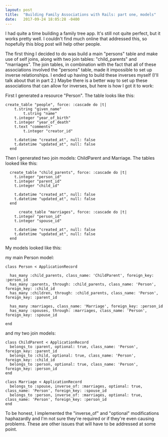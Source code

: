 ```yaml
---
layout: post
title:  "Building Family Associations with Rails: part one, models"
date:   2017-09-24 18:05:28 -0400
---
```



I had quite a time building a family tree app. It's still not quite perfect, but it works pretty well. I couldn't find much online that addressed this, so hopefully this blog post will help other people.

The first thing I decided to do was build a main "persons" table and make use of self joins, along with two join tables: "child_parents" and "marriages". The join tables, in combination with the fact that all of these associations involved the "persons" table, made it impossible to set up inverse relationships. I ended up having to build these inverses myself (I'll talk about that in part 2.) Maybe there is a better way to set up these associations that can allow for inverses, but here is how I got it to work:

First I generated a resource "Person". The table looks like this:

```
create_table "people", force: :cascade do |t|
    t.string "given_name"
		t.string "name"
    t.integer "year_of_birth"
    t.integer "year_of_death"
    t.text "comments"
		t.integer "creator_id"
		
    t.datetime "created_at", null: false
    t.datetime "updated_at", null: false 
  end
```

Then I generated two join models: ChildParent and Marriage. The tables looked like this:

```
  create_table "child_parents", force: :cascade do |t|
    t.integer "person_id"
    t.integer "parent_id"
    t.integer "child_id"
		
    t.datetime "created_at", null: false
    t.datetime "updated_at", null: false
  end
	
	  create_table "marriages", force: :cascade do |t|
    t.integer "person_id"
    t.integer "spouse_id"
		
    t.datetime "created_at", null: false
    t.datetime "updated_at", null: false
  end
``` 


My models looked like this:

my main Person model:

```
class Person < ApplicationRecord

  has_many :child_parents, class_name: 'ChildParent', foreign_key: :person_id
  has_many :parents, through: :child_parents, class_name: 'Person', foreign_key: :child_id
  has_many :children, through: :child_parents, class_name: 'Person', foreign_key: :parent_id

  has_many :marriages, class_name: 'Marriage', foreign_key: :person_id
  has_many :spouses, through: :marriages, class_name: 'Person', foreign_key: :spouse_id

end

```

and my two join models:

```
class ChildParent < ApplicationRecord
  belongs_to :parent, optional: true, class_name: 'Person', foreign_key: :parent_id
  belongs_to :child, optional: true, class_name: 'Person', foreign_key: :child_id
  belongs_to :person, optional: true, class_name: 'Person', foreign_key: :person_id
end

class Marriage < ApplicationRecord
  belongs_to :spouse, inverse_of: :marriages, optional: true, class_name: 'Person', foreign_key: :spouse_id
  belongs_to :person, inverse_of: :marriages, optional: true, class_name: 'Person', foreign_key: :person_id
end

```

To be honest, I implemented the "inverse_of" and "optional" modifications haphazardly and I'm not sure they're required or if they're even causing problems. These are other issues that will have to be addressed at some point.

